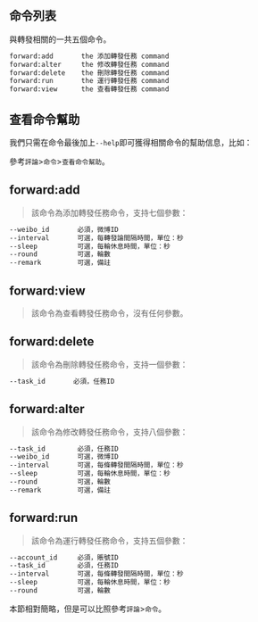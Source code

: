 ## 命令列表

與轉發相關的一共五個命令。

```cmd
forward:add       the 添加轉發任務 command
forward:alter     the 修改轉發任務 command
forward:delete    the 刪除轉發任務 command
forward:run       the 運行轉發任務 command
forward:view      the 查看轉發任務 command
```

## 查看命令幫助

我們只需在命令最後加上`--help`即可獲得相關命令的幫助信息，比如：

參考`評論`>`命令`>`查看命令幫助`。

## forward:add

> 該命令為添加轉發任務命令，支持七個參數：

```cmd
--weibo_id       必須，微博ID
--interval       可選，每轉發論間隔時間，單位：秒
--sleep          可選，每輪休息時間，單位：秒
--round          可選，輪數
--remark         可選，備註
```

## forward:view

> 該命令為查看轉發任務命令，沒有任何參數。

## forward:delete

> 該命令為刪除轉發任務命令，支持一個參數：

```cmd
--task_id       必須，任務ID
```

## forward:alter

> 該命令為修改轉發任務命令，支持八個參數：

```cmd
--task_id        必須，任務ID
--weibo_id       可選，微博ID
--interval       可選，每條轉發間隔時間，單位：秒
--sleep          可選，每輪休息時間，單位：秒
--round          可選，輪數
--remark         可選，備註
```

## forward:run

> 該命令為運行轉發任務命令，支持五個參數：

```cmd
--account_id     必須，賬號ID
--task_id        必須，任務ID
--interval       可選，每條轉發間隔時間，單位：秒
--sleep          可選，每輪休息時間，單位：秒
--round          可選，輪數
```

本節相對簡略，但是可以比照參考`評論`>`命令`。